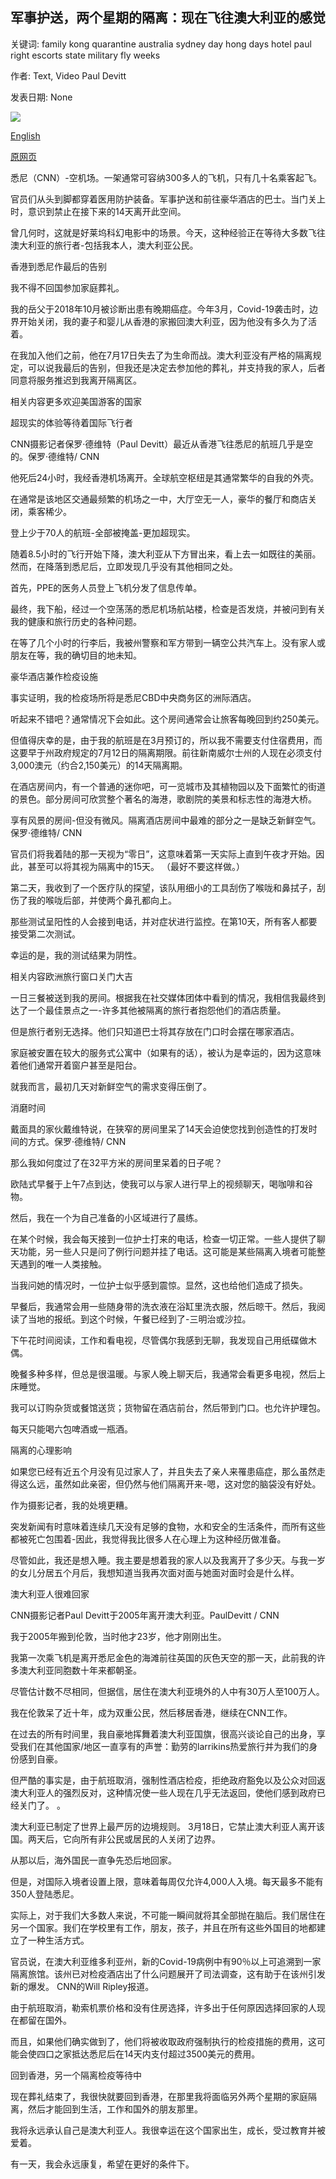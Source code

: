 ## 军事护送，两个星期的隔离：现在飞往澳大利亚的感觉

关键词: family kong quarantine australia sydney day hong days hotel paul right escorts state military fly weeks

作者: Text, Video Paul Devitt

发表日期: None

![](https://cdn.cnn.com/cnnnext/dam/assets/200825173456-australia-flight-sydney-super-tease.jpg)

[English](Military%20escorts%2C%20two%20weeks%20of%20quarantine%3A%20What%20it%27s%20like%20to%20fly%20into%20Australia%20right%20now.md)

[原网页](https://edition.cnn.com/travel/article/australia-quarantine-travel-ban/index.html)

悉尼（CNN）-空机场。一架通常可容纳300多人的飞机，只有几十名乘客起飞。

官员们从头到脚都穿着医用防护装备。军事护送和前往豪华酒店的巴士。当门关上时，意识到禁止在接下来的14天离开此空间。

曾几何时，这就是好莱坞科幻电影中的场景。今天，这种经验正在等待大多数飞往澳大利亚的旅行者-包括我本人，澳大利亚公民。

香港到悉尼作最后的告别

我不得不回国参加家庭葬礼。

我的岳父于2018年10月被诊断出患有晚期癌症。今年3月，Covid-19袭击时，边界开始关闭，我的妻子和婴儿从香港的家搬回澳大利亚，因为他没有多久为了活着。

在我加入他们之前，他在7月17日失去了为生命而战。澳大利亚没有严格的隔离规定，可以说我最后的告别，但我还是决定去参加他的葬礼，并支持我的家人，后者同意将服务推迟到我离开隔离区。

相关内容更多欢迎美国游客的国家

超现实的体验等待着国际飞行者

CNN摄影记者保罗·德维特（Paul Devitt）最近从香港飞往悉尼的航班几乎是空的。保罗·德维特/ CNN

他死后24小时，我经香港机场离开。全球航空枢纽是其通常繁华的自我的外壳。

在通常是该地区交通最频繁的机场之一中，大厅空无一人，豪华的餐厅和商店关闭，乘客稀少。

登上少于70人的航班-全部被掩盖-更加超现实。

随着8.5小时的飞行开始下降，澳大利亚从下方冒出来，看上去一如既往的美丽。然而，在降落到悉尼后，立即发现几乎没有其他相同之处。

首先，PPE的医务人员登上飞机分发了信息传单。

最终，我下船，经过一个空荡荡的悉尼机场航站楼，检查是否发烧，并被问到有关我的健康和旅行历史的各种问题。

在等了几个小时的行李后，我被州警察和军方带到一辆空公共汽车上。没有家人或朋友在等，我的确切目的地未知。

豪华酒店兼作检疫设施

事实证明，我的检疫场所将是悉尼CBD中央商务区的洲际酒店。

听起来不错吧？通常情况下会如此。这个房间通常会让旅客每晚回到约250美元。

但值得庆幸的是，由于我的航班是在3月预订的，所以我不需要支付住宿费用，而这要早于州政府规定的7月12日的隔离期限。前往新南威尔士州的人现在必须支付3,000澳元（约合2,150美元）的14天隔离期。

在酒店房间内，有一个普通的迷你吧，可一览城市及其植物园以及下面繁忙的街道的景色。部分房间可欣赏整个著名的海港，歌剧院的美景和标志性的海港大桥。

享有风景的房间-但没有微风。隔离酒店房间中最难的部分之一是缺乏新鲜空气。保罗·德维特/ CNN

官员们将我着陆​​的那一天视为“零日”，这意味着第一天实际上直到午夜才开始。因此，甚至可以将其视为隔离中的15天。 （最好不要这样做。）

第二天，我收到了一个医疗队的探望，该队用细小的工具刮伤了喉咙和鼻拭子，刮伤了我的喉咙后部，并使两个鼻孔都向上。

那些测试呈阳性的人会接到电话，并对症状进行监控。在第10天，所有客人都要接受第二次测试。

幸运的是，我的测试结果为阴性。

相关内容欧洲旅行窗口关门大吉

一日三餐被送到我的房间。根据我在社交媒体团体中看到的情况，我相信我最终到达了一个最佳景点之一-许多其他被隔离的旅行者抱怨他们的酒店质量。

但是旅行者别无选择。他们只知道巴士将其存放在门口时会摆在哪家酒店。

家庭被安置在较大的服务式公寓中（如果有的话），被认为是幸运的，因为这意味着他们通常开着窗户甚至是阳台。

就我而言，最初几天对新鲜空气的需求变得压倒了。

消磨时间

戴面具的家伙戴维特说，在狭窄的房间里呆了14天会迫使您找到创造性的打发时间的方式。保罗·德维特/ CNN

那么我如何度过了在32平方米的房间里呆着的日子呢？

欧陆式早餐于上午7点到达，使我可以与家人进行早上的视频聊天，喝咖啡和谷物。

然后，我在一个为自己准备的小区域进行了晨练。

在某个时候，我会每天接到一位护士打来的电话，检查一切正常。一些人提供了聊天功能，另一些人只是问了例行问题并挂了电话。这可能是某些隔离入境者可能整天遇到的唯一人类接触。

当我问她的情况时，一位护士似乎感到震惊。显然，这也给他们造成了损失。

早餐后，我通常会用一些随身带的洗衣液在浴缸里洗衣服，然后晾干。然后，我阅读了当地的报纸。到这个时候，午餐已经到了-三明治或沙拉。

下午花时间阅读，工作和看电视，尽管偶尔我感到无聊，我发现自己用纸碟做木偶。

晚餐多种多样，但总是很温暖。与家人晚上聊天后，我通常会看更多电视，然后上床睡觉。

我可以订购杂货或餐馆送货；货物留在酒店前台，然后带到门口。也允许护理包。

每天只能喝六包啤酒或一瓶酒。

隔离的心理影响

如果您已经有近五个月没有见过家人​​了，并且失去了亲人来罹患癌症，那么虽然走得这么远，虽然如此亲密，但仍然与他们隔离开来-嗯，这对您的脑袋没有好处。

作为摄影记者，我的处境更糟。

突发新闻有时意味着连续几天没有足够的食物，水和安全的生活条件，而所有这些都被死亡包围着-因此，我觉得我比很多人在心理上为这种经历做准备。

尽管如此，我还是想入睡。我主要是想着我的家人以及我离开了多少天。与我一岁的女儿分居五个月后，我想知道当我再次面对面与她面对面时会是什么样。

澳大利亚人很难回家

CNN摄影记者Paul Devitt于2005年离开澳大利亚。PaulDevitt / CNN

我于2005年搬到伦敦，当时他才23岁，他才刚刚出生。

我第一次乘飞机是离开悉尼金色的海滩前往英国的灰色天空的那一天，此前我的许多澳大利亚同胞数十年来都朝圣。

尽管估计数不尽相同，但据信，居住在澳大利亚境外的人中有30万人至100万人。

我在伦敦呆了近十年，成为双重公民，然后移居香港，继续在CNN工作。

在过去的所有时间里，我自豪地挥舞着澳大利亚国旗，很高兴谈论自己的出身，享受我们在其他国家/地区一直享有的声誉：勤劳的larrikins热爱旅行并为我们的身份感到自豪。

但严酷的事实是，由于航班取消，强制性酒店检疫，拒绝政府豁免以及公众对回返澳大利亚人的强烈反对，这种情况使一些人现在几乎无法返回，使他们感到政府已经关门了。 。

澳大利亚已制定了世界上最严厉的边境规则。 3月18日，它禁止澳大利亚人离开该国。两天后，它向所有非公民或居民的人关闭了边界。

从那以后，海外国民一直争先恐后地回家。

但是，对国际入境者设置上限，意味着每周仅允许4,000人入境。每天最多不能有350人登陆悉尼。

实际上，对于我们大多数人来说，不可能一瞬间就将其全部抛在脑后。我们居住在另一个国家。我们在学校里有工作，朋友，孩子，并且在所有这些外国目的地都建立了一种生活方式。

官员说，在澳大利亚维多利亚州，新的Covid-19病例中有90％以上可追溯到一家隔离旅馆。该州已对检疫酒店出了什么问题展开了司法调查，这有助于在该州引发新的爆发。 CNN的Will Ripley报道。

由于航班取消，勒索机票价格和没有住房选择，许多出于任何原因选择回家的人现在都留在国外。

而且，如果他们确实做到了，他们将被收取政府强制执行的检疫措施的费用，这可能会使四口之家抵达悉尼后在14天内支付超过3500美元的费用。

回到香港，另一个隔离检疫等待中

现在葬礼结束了，我很快就要回到香港，在那里我将面临另外两个星期的家庭隔离，然后才能回到生活，工作和国外的朋友那里。

我将永远承认自己是澳大利亚人。我很幸运在这个国家出生，成长，受过教育并被爱着。

有一天，我会永远康复，希望在更好的条件下。